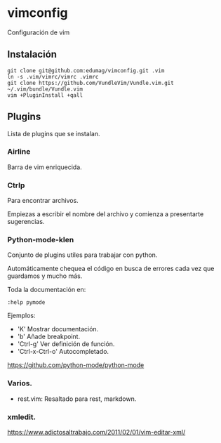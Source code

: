 # vimconfig

Configuración de vim

## Instalación

```
git clone git@github.com:edumag/vimconfig.git .vim
ln -s .vim/vimrc/vimrc .vimrc
git clone https://github.com/VundleVim/Vundle.vim.git ~/.vim/bundle/Vundle.vim
vim +PluginInstall +qall
```

## Plugins

Lista de plugins que se instalan.

### Airline

Barra de vim enriquecida.

### Ctrlp

Para encontrar archivos.

Empiezas a escribir el nombre del archivo y comienza a presentarte
sugerencias.

### Python-mode-klen

Conjunto de plugins utiles para trabajar con python.

Automáticamente chequea el código en busca de errores cada vez que
guardamos y mucho más.

Toda la documentación en:

`:help pymode`

Ejemplos:

- 'K' Mostrar documentación.
- '<leader>b' Añade breakpoint.
- 'Ctrl-g' Ver definición de función.
- 'Ctrl-x-Ctrl-o' Autocompletado.

https://github.com/python-mode/python-mode

### Varios.

- rest.vim: Resaltado para rest, markdown.

### xmledit.

https://www.adictosaltrabajo.com/2011/02/01/vim-editar-xml/
